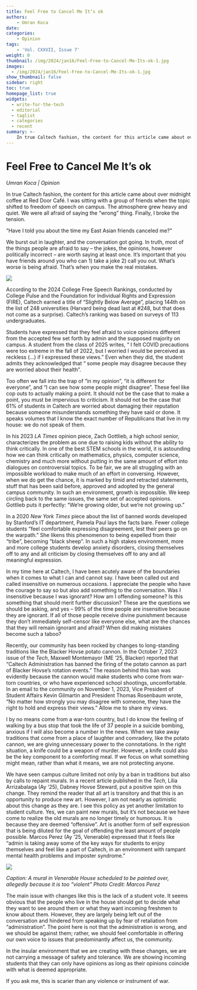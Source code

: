 ```yaml
---
title: Feel Free to Cancel Me It’s ok
authors: 
    - Umran Koca
date:
categories:
    - Opinion
tags:
    - 'Vol. CXXVII, Issue 7'
weight: 0
thumbnail: /img/2024/jan16/Feel-Free-to-Cancel-Me-Its-ok-1.jpg
images:
  - /img/2024/jan16/Feel-Free-to-Cancel-Me-Its-ok-1.jpg
show_thumbnail: false
sidebar: right
toc: true
homepage_list: true
widgets:
  - write-for-the-tech
  - editorial
  - taglist
  - categories
  - recent
summary: >-
    In true Caltech fashion, the content for this article came about over midnight coffee at Red Door Café. I was sitting with a group of friends when the topic shifted to freedom of speech on campus. The atmosphere grew heavy and quiet. We were all afraid of saying the “wrong” thing. Finally, I broke the tension. 
---
```



# Feel Free to Cancel Me It’s ok

_Umran Koca | Opinion_

In true Caltech fashion, the content for this article came about over midnight coffee at Red Door Café. I was sitting with a group of friends when the topic shifted to freedom of speech on campus. The atmosphere grew heavy and quiet. We were all afraid of saying the “wrong” thing. Finally, I broke the tension. 

“Have I told you about the time my East Asian friends canceled me?” 

We burst out in laughter, and the conversation got going. In truth, most of the things people are afraid to say – the jokes, the opinions, however politically incorrect – are worth saying at least once. It’s important that you have friends around you who can 1) take a joke 2) call you out. What’s worse is being afraid. That’s when you make the real mistakes.


![](/img/2024/jan16/free_speech_rankings.png)


According to the 2024 College Free Speech Rankings, conducted by College Pulse and the Foundation for Individual Rights and Expression (FIRE), Caltech earned a title of “Slightly Below Average”, placing 144th on the list of 248 universities (Harvard being dead last at #248, but that does not come as a surprise). Caltech’s ranking was based on surveys of 113 undergraduates.

Students have expressed that they feel afraid to voice opinions different from the accepted few set forth by admin and the supposed majority on campus. A student from the class of 2025 writes, “ I felt COVID precautions were too extreme in the fall of 2022, but I worried I would be perceived as reckless (...) if I expressed these views.” Even when they did, the student admits they acknowledged that “ some people may disagree because they are worried about their health”.

Too often we fall into the trap of “in my opinion”, “it is different for everyone”, and “I can see how some people might disagree”. These feel like cop outs to actually making a point. It should not be the case that to make a point, you must be impervious to criticism. It should not be the case that 61% of students in Caltech are worried about damaging their reputation because someone misunderstands something they have said or done. It speaks volumes that I know the exact number of Republicans that live in my house: we do not speak of them.

In his 2023 _LA Times_ opinion piece, Zach Gottlieb, a high school senior, characterizes the problem as one due to raising kids without the ability to think critically. In one of the best STEM schools in the world, it is astounding how we can think critically on mathematics, physics, computer science, chemistry and much more without putting in the same amount of effort into dialogues on controversial topics. To be fair, we are all struggling with an impossible workload to make much of an effort in conversing. However, when we do get the chance, it is marked by timid and retracted statements, stuff that has been said before, approved and adopted by the general campus community. In such an environment, growth is impossible. We keep circling back to the same issues, the same set of accepted opinions. Gottlieb puts it perfectly: “We’re growing older, but we’re not growing up.”

In a 2020 _New York Times_ piece about the list of banned words developed by Stanford’s IT department, Pamela Paul lays the facts bare. Fewer college students “feel comfortable expressing disagreement, lest their peers go on the warpath.” She likens this phenomenon to being expelled from their “tribe”, becoming “black sheep”. In such a high stakes environment, more and more college students develop anxiety disorders, closing themselves off to any and all criticism by closing themselves off to any and all meaningful expression.

In my time here at Caltech, I have been acutely aware of the boundaries when it comes to what I can and cannot say. I have been called out and called insensitive on numerous occasions. I appreciate the people who have the courage to say so but also add something to the conversation. Was I insensitive because I was ignorant? How am I offending someone? Is this something that should merit further discussion? These are the questions we should be asking, and yes – 99% of the time people are insensitive because they are ignorant. If all of those people receive divine punishment because they don’t immediately self-censor like everyone else, what are the chances that they will remain ignorant and afraid? When did making mistakes become such a taboo?

Recently, our community has been rocked by changes to long-standing traditions like the Blacker Hovse potato cannon. In the October 7, 2023 issue of the _Tech_, Maxwell Montemayor (ME ‘25, Blacker) reported that “Caltech Administration has banned the firing of the potato cannon as part of Blacker Hovse’s rotation events.” The reason behind this ban was evidently because the cannon would make students who come from war-torn countries, or who have experienced school shootings, uncomfortable. In an email to the community on November 1, 2023, Vice President of Student Affairs Kevin Gilmartin and President Thomas Rosenbaum wrote, “No matter how strongly you may disagree with someone, they have the right to hold and express their views.” Allow me to share my views.

I by no means come from a war-torn country, but I do know the feeling of walking by a bus stop that took the life of 37 people in a suicide bombing, anxious if I will also become a number in the news. When we take away traditions that come from a place of laughter and comradery, like the potato cannon, we are giving unnecessary power to the connotations. In the right situation, a knife could be a weapon of murder. However, a knife could also be the key component to a comforting meal. If we focus on what something might mean, rather than what it means, we are not protecting anyone.

We have seen campus culture limited not only by a ban in traditions but also by calls to repaint murals. In a recent article published in the _Tech_, Lilia Arrizabalaga (Ay ‘25), Dabney Hovse Steward, put a positive spin on this change. They remind the reader that all art is transitory and that this is an opportunity to produce new art. However, I am not nearly as optimistic about this change as they are. I see this policy as yet another limitation to student culture. Yes, we can paint new murals, but it’s not because we have come to realize the old murals are no longer timely or humorous. It is because they are deemed “offensive”. Art is another form of self expression that is being diluted for the goal of offending the least amount of people possible. Marcos Perez (Ay ‘25, Venerable) expressed that it feels like “admin is taking away some of the key ways for students to enjoy themselves and feel like a part of Caltech, in an environment with rampant mental health problems and imposter syndrome.”


![](/img/2024/jan16/Feel-Free-to-Cancel-Me-Its-ok-1.jpg)


_Caption: A mural in Venerable House scheduled to be painted over, allegedly because it is too “violent” Photo Credit: Marcos Perez_

The main issue with changes like this is the lack of a student vote. It seems obvious that the people who live in the house should get to decide what they want to see around them or what they want incoming freshmen to know about them. However, they are largely being left out of the conversation and hindered from speaking up by fear of retaliation from “administration”. The point here is not that the administration is wrong, and we should be against them; rather, we should feel comfortable in offering our own voice to issues that predominantly affect us, the community.

In the insular environment that we are creating with these changes, we are not carrying a message of safety and tolerance. We are showing incoming students that they can only have opinions as long as their opinions coincide with what is deemed appropriate.

If you ask me, this is scarier than any violence or instrument of war.
